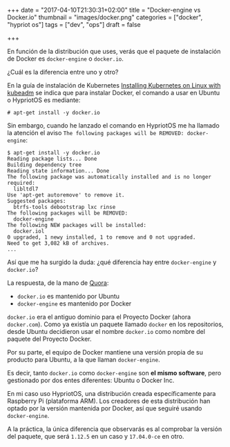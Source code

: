 +++
date = "2017-04-10T21:30:31+02:00"
title = "Docker-engine vs Docker.io"
thumbnail = "images/docker.png"
categories = ["docker", "hypriot os"]
tags = ["dev", "ops"]
draft = false

+++

En función de la distribución que uses, verás que el paquete de instalación de Docker es `docker-engine` o `docker.io`.

¿Cuál es la diferencia entre uno y otro?

<!--more-->

En la guía de instalación de Kubernetes [Installing Kubernetes on Linux with kubeadm](https://kubernetes.io/docs/getting-started-guides/kubeadm/) se indica que para instalar Docker, el comando a usar en Ubuntu o HypriotOS es mediante:

```shell
# apt-get install -y docker.io
```

Sin embargo, cuando he lanzado el comando en HypriotOS me ha llamado la atención el aviso `The following packages will be REMOVED: docker-engine`:

```shell
$ apt-get install -y docker.io
Reading package lists... Done
Building dependency tree
Reading state information... Done
The following package was automatically installed and is no longer required:
  libltdl7
Use 'apt-get autoremove' to remove it.
Suggested packages:
  btrfs-tools debootstrap lxc rinse
The following packages will be REMOVED:
  docker-engine
The following NEW packages will be installed:
  docker.iol
0 upgraded, 1 newy installed, 1 to remove and 0 not upgraded.
Need to get 3,082 kB of archives.
...
```

Así que me ha surgido la duda: ¿qué diferencia hay entre `docker-engine` y `docker.io`?

La respuesta, de la mano de [Quora](https://www.quora.com/What-is-the-difference-between-docker-engine-and-docker-io-packages):

* `docker.io` es mantenido por Ubuntu
* `docker-engine` es mantenido por Docker

`docker.io` era el antiguo dominio para el Proyecto Docker (ahora `docker.com`). Como ya existía un paquete llamado `docker` en los repositorios, desde Ubuntu decidieron usar el nombre `docker.io` como nombre del paquete del Proyecto Docker.

Por su parte, el equipo de Docker mantiene una versión propia de su producto para Ubuntu, a la que llaman `docker-engine`.

Es decir, tanto `docker.io` como `docker-engine` son **el mismo software**, pero gestionado por dos entes diferentes: Ubuntu o Docker Inc.

En mi caso uso HypriotOS, una distribución creada específicamente para Raspberry Pi (plataforma ARM). Los creadores de esta distribución han optado por la versión mantenida por Docker, así que seguiré usando `docker-engine`.

A la práctica, la única diferencia que observarás es al comprobar la versión del paquete, que será `1.12.5` en un caso y `17.04.0-ce` en otro.